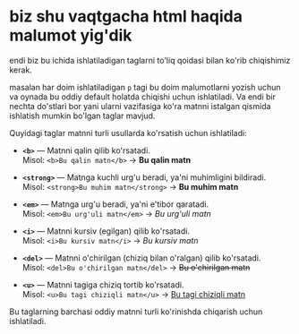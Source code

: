 # biz shu vaqtgacha html haqida malumot yig'dik

endi biz bu ichida ishlatiladigan taglarni to'liq qoidasi bilan ko'rib chiqishimiz kerak.

masalan har doim ishlatiladigan ```p``` tagi bu doim malumotlarni yozish uchun va oynada bu oddiy default holatda chiqishi uchun ishlatiladi. Va endi bir nechta do'stlari bor yani ularni vazifasiga ko'ra matnni istalgan qismida ishlatish mumkin bo'lgan taglar mavjud.

Quyidagi taglar matnni turli usullarda ko'rsatish uchun ishlatiladi:

- **`<b>`** — Matnni qalin qilib ko'rsatadi.  
 Misol: `<b>Bu qalin matn</b>` → **Bu qalin matn**

- **`<strong>`** — Matnga kuchli urg'u beradi, ya'ni muhimligini bildiradi.  
 Misol: `<strong>Bu muhim matn</strong>` → **Bu muhim matn**

- **`<em>`** — Matnga urg'u beradi, ya'ni e'tibor qaratadi.  
 Misol: `<em>Bu urg'uli matn</em>` → *Bu urg'uli matn*

- **`<i>`** — Matnni kursiv (egilgan) qilib ko'rsatadi.  
 Misol: `<i>Bu kursiv matn</i>` → *Bu kursiv matn*

- **`<del>`** — Matnni o'chirilgan (chiziq bilan o'ralgan) qilib ko'rsatadi.  
 Misol: `<del>Bu o'chirilgan matn</del>` → ~~Bu o'chirilgan matn~~

- **`<u>`** — Matnni tagiga chiziq tortib ko'rsatadi.  
 Misol: `<u>Bu tagi chiziqli matn</u>` → <u>Bu tagi chiziqli matn</u>

Bu taglarning barchasi oddiy matnni turli ko'rinishda chiqarish uchun ishlatiladi.



